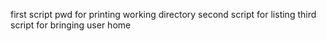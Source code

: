 first script pwd for printing working directory
second script for listing
third script for bringing user home  

